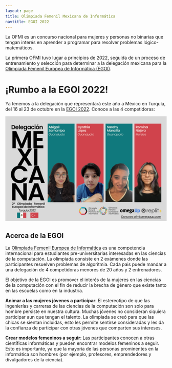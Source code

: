 ```yaml
---
layout: page
title: Olimpiada Femenil Mexicana de Informática
navtitle: EGOI 2022
---
```


La OFMI es un concurso nacional para mujeres y personas no binarias que tengan interés en aprender a programar para resolver problemas lógico-matemáticos.

La primera OFMI tuvo lugar a principios de 2022, seguida de un proceso de entrenamiento y selección para determinar a la delegación mexicana para la
[Olimpiada Femenil Europea de Informática (EGOI)](https://egoi.ch/).

# ¡Rumbo a la EGOI 2022!

Ya tenemos a la delegación que representará este año a México en Turquía, del 16 al 23 de octubre en la [EGOI 2022](https://ubilo.tubitak.gov.tr/egoi2022/).
Conoce a las 4 competidoras:

![Delegación Mexicana a la Segunda Olimpiada Femenil Europea en Informática, a celebrarse en Turquía en 2022.](assets/egoi2022.png)

## Acerca de la EGOI

La [Olimpiada Femenil Europea de Informática](https://egoi.org/) es una competencia internacional para estudiantes pre-universitarias interesadas en las ciencias de la computación. La olimpiada consiste en 2 exámenes donde las participantes resuelven problemas de algoritmia. Cada pais puede mandar a una delegación de 4 competidoras menores de 20 años y 2 entrenadores.

El objetivo de la EGOI es promover el interés de la mujeres en las ciencias de la computación con el fin de reducir la brecha de género que existe tanto en las escuelas como en la industria.

**Animar a las mujeres jóvenes a participar**: El estereotipo de que las ingenierías y carreras de las ciencias de la computación son solo para hombre persiste en nuestra cultura. Muchas jóvenes no consideran siquiera participar aun que tengan el talento. La olimpiada se creó para que las chicas se sientan incluidas, esto les permite sentirse consideradas y les da la confianza de participar con otras jóvenes que comparten sus intereses.

**Crear modelos femeninos a seguir**: Las participantes conocen a otras científicas informáticas y pueden encontrar modelos femeninos a seguir. Esto es importante, ya que la mayoría de las personas prominentes en la informática son hombres (por ejemplo, profesores, emprendedores y divulgadores de la ciencia).
